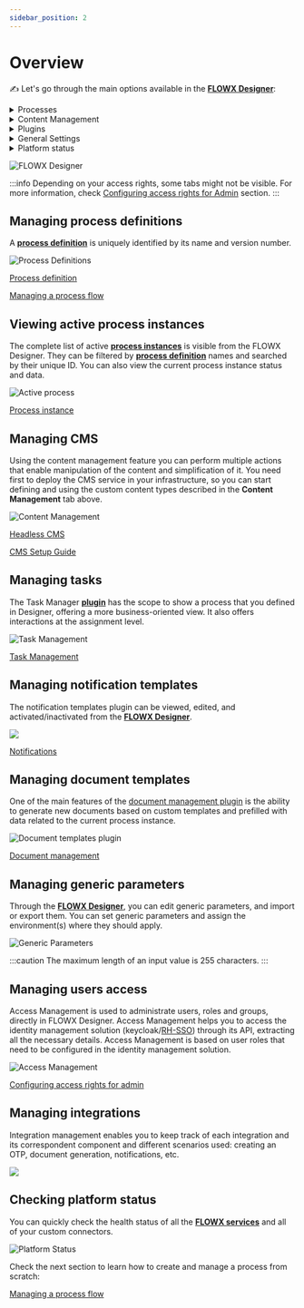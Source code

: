 ```yaml
---
sidebar_position: 2
---
```


# Overview

:writing_hand: Let's go through the main options available in the [**FLOWX Designer**](../terms/flowx-ai-designer):

<details>

<summary>Processes</summary>

#### Process Definitions

* create, view, run and edit [processes](../building-blocks/process/process.md)
* view versioning history

#### Active Process

* view active [process instances](../terms/flowx-process-instance)
* [token](../terms/token) instance and its content
* [subprocesses](../terms/flowx-subprocess)

</details>

<details>

<summary>Content Management</summary>

#### Enumerations

* nomenclature containing static value definitions
* used to manage a list of values that can be used as content in UI components or templates

#### Substitution tags

* used to generate dynamic content across the platform
* list of values used for localization

#### Content models

* content models are used to create complex content collections

#### Languages

* enumeration values can be defined for a specific language

#### Source systems

* used for multiple source systems, if multiple [**enumerations**](../terms/flowx-enumerations) values are needed to communicate with other systems

[Example here](../platform-deep-dive/core-components/core-extensions/content-management/using-the-service.md#example-request-a-label-by-language-or-source-system-code)

</details>

<details>

<summary>Plugins</summary>

#### Task manager

* it is a [**plugin**](../terms/flowx-plugins) suitable for back-officers and supervisors as it can be used to easily track and assign activities/tasks inside a company
* for more information, check the [Task Management](../platform-deep-dive/plugins/custom-plugins/task-management/task-management.md) section

#### Notification templates

* send various types of notifications: SMS, push notifications to mobile devices, emails
* forward custom notifications to external outgoing services
* generate and validate [OTP](../platform-deep-dive/plugins/custom-plugins/notifications-plugin/using-notifications-plugin/otp-flow/otp-flow.md) passwords for user identity verification
* for more information, check the [Notification templates plugin](../platform-deep-dive/plugins/custom-plugins/notifications-plugin/notifications-plugin.md) section

#### Document templates

* store and make changes to documents
* generate documents based on predefined templates (docx or HTML) and custom process related data
* convert documents between various formats
* splitting bulk documents into smaller separate documents
* editing documents to add generated barcodes/signatures and pictures
* for more information, check the [Document templates plugin](../platform-deep-dive/plugins/custom-plugins/documents-plugin/documents-plugin.md) section

</details>

<details>

<summary>General Settings</summary>

#### Generic parameters

* you can add generic parameters by defining key-value pairs
* they are used for values that might change from one environment to another
* for example, an URL that has different values from a development environment to a production environment

#### Access management

* Access Management is used to administrate users, roles and groups
* Access Management is accessing keycloak through an API call, extracting all the necessary details
* it is based on user roles that need to be configured in the identity management solution

#### Integration management

* Integration management helps you configure integrations between the following components: [**FLOWX Process engine**](../terms/flowxai-process-engine), [**plugins**](../terms/flowx-plugins), or different adapters
* Integration management enables you to keep track of each integration and its correspondent component and different scenarios used: creating an OTP, document generation, notifications, etc

</details>

<details>

<summary>Platform status</summary>

* you can check the platform's health by using the **Platform Status** feature
* you can also check the installed versions against the suggested versions for each [**FLOWX Component**](../terms/microservices)

</details>


![FLOWX Designer](https://s3.eu-west-1.amazonaws.com/docx.flowx.ai/flowx-designer/designer_overview.gif#center)

:::info
Depending on your access rights, some tabs might not be visible. For more information, check [Configuring access rights for Admin](designer-setup-guide/configuring-access-rights-for-admin.md) section.
:::

## Managing process definitions

A [**process definition**](../terms/flowx-process-definition) is uniquely identified by its name and version number.

![Process Definitions](https://s3.eu-west-1.amazonaws.com/docx.flowx.ai/flowx-designer/designer_process_definitions.gif)

[Process definition](../building-blocks/process/process-definition.md)

[Managing a process flow](./managing-a-process-flow/managing-a-process-flow.md)

## Viewing active process instances

The complete list of active [**process instances**](../terms/flowx-process-instance) is visible from the FLOWX Designer. They can be filtered by [**process definition**](../terms/flowx-process-definition) names and searched by their unique ID. You can also view the current process instance status and data.

![Active process](https://s3.eu-west-1.amazonaws.com/docx.flowx.ai/flowx-designer/designer_active_process.png)

[Process instance](../building-blocks/process/active-process/process-instance.md)

## Managing CMS

Using the content management feature you can perform multiple actions that enable manipulation of the content and simplification of it. You need first to deploy the CMS service in your infrastructure, so you can start defining and using the custom content types described in the **Content Management** tab above.

![Content Management](https://s3.eu-west-1.amazonaws.com/docx.flowx.ai/flowx-designer/designer_cms.gif)

[Headless CMS](../platform-deep-dive/core-components/core-extensions/content-management/content-management.md)

[CMS Setup Guide](../platform-setup-guides/cms-setup-guide/cms-setup-guide.md)

## Managing tasks

The Task Manager [**plugin**](../terms/flowx-plugins) has the scope to show a process that you defined in Designer, offering a more business-oriented view. It also offers interactions at the assignment level.

![Task Management](https://s3.eu-west-1.amazonaws.com/docx.flowx.ai/flowx-designer/designer_task_manager.png)

[Task Management](../platform-deep-dive/plugins/custom-plugins/task-management/task-management.md)

## Managing notification templates

The notification templates plugin can be viewed, edited, and activated/inactivated from the [**FLOWX Designer**](../terms/flowx-ai-designer).

![](https://s3.eu-west-1.amazonaws.com/docx.flowx.ai/flowx-designer/designer_notification_templates.png)

[Notifications](../platform-deep-dive/plugins/custom-plugins/notifications-plugin/notifications-plugin.md)

## Managing document templates

One of the main features of the [document management plugin](../platform-deep-dive/plugins/custom-plugins/documents-plugin/documents-plugin.md) is the ability to generate new documents based on custom templates and prefilled with data related to the current process instance.

![Document templates plugin](https://s3.eu-west-1.amazonaws.com/docx.flowx.ai/flowx-designer/designer_documents.png)

[Document management](../platform-deep-dive/plugins/custom-plugins/documents-plugin/documents-plugin.md)

## Managing generic parameters

Through the [**FLOWX Designer**](../terms/flowx-ai-designer), you can edit generic parameters, and import or export them. You can set generic parameters and assign the environment(s) where they should apply.

![Generic Parameters](https://s3.eu-west-1.amazonaws.com/docx.flowx.ai/flowx-designer/designer_generic_params.png)

:::caution
The maximum length of an input value is 255 characters.
:::

## Managing users access

Access Management is used to administrate users, roles and groups, directly in FLOWX Designer. Access Management helps you to access the identity management solution (keycloak/[RH-SSO](https://access.redhat.com/products/red-hat-single-sign-on)) through its API, extracting all the necessary details. Access Management is based on user roles that need to be configured in the identity management solution.

![Access Management](https://s3.eu-west-1.amazonaws.com/docx.flowx.ai/flowx-designer/designer_access_mng.png)

[Configuring access rights for admin](designer-setup-guide/configuring-access-rights-for-admin)

## Managing integrations

Integration management enables you to keep track of each integration and its correspondent component and different scenarios used: creating an OTP, document generation, notifications, etc.

![](https://s3.eu-west-1.amazonaws.com/docx.flowx.ai/flowx-designer/designer_integrations.png)

## Checking platform status

You can quickly check the health status of all the [**FLOWX services**](../terms/microservices) and all of your custom connectors.

![Platform Status](https://s3.eu-west-1.amazonaws.com/docx.flowx.ai/flowx-designer/designer_platform_status.png)

Check the next section to learn how to create and manage a process from scratch:

[Managing a process flow](managing-a-process-flow/)
